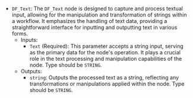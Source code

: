 - `DF_Text`: The `DF_Text` node is designed to capture and process textual input, allowing for the manipulation and transformation of strings within a workflow. It emphasizes the handling of text data, providing a straightforward interface for inputting and outputting text in various forms.
    - Inputs:
        - `Text` (Required): This parameter accepts a string input, serving as the primary data for the node's operation. It plays a crucial role in the text processing and manipulation capabilities of the node. Type should be `STRING`.
    - Outputs:
        - `string`: Outputs the processed text as a string, reflecting any transformations or manipulations applied within the node. Type should be `STRING`.
